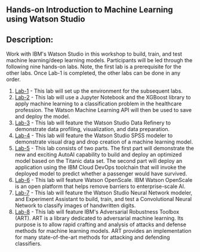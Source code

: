 ## Hands-on Introduction to Machine Learning using Watson Studio

## Description:

Work with IBM's Watson Studio in this workshop to build, train, and test machine learning/deep learning models. Participants will be led through the following nine hands-on labs. Note, the first lab is a prerequisite for the other labs. Once Lab-1 is completed, the other labs can be done in any order.  

1. [Lab-1](Lab-1) - This lab will set up the environment for the subsequent labs. 
1. [Lab-2](Lab-2) - This lab will use a Jupyter Notebook and the XGBoost library to apply machine learning to a classification problem in the healthcare profession. The Watson Machine Learning API will then be used to save and deploy the model. 
1. [Lab-3](Lab-3) - This lab will feature the Watson Studio Data Refinery to demonstrate data profiling, visualization, and data preparation. 
1. [Lab-4](Lab-4) - This lab will feature the Watson Studio SPSS modeler to demonstrate visual drag and drop creation of a machine learning model. 
1. [Lab-5](Lab-5) - This lab consists of two parts. The first part will demonstrate the new and exciting AutoAI capability to build and deploy an optimized model based on the Titanic data set. The second part will deploy an application using the IBM Cloud DevOps toolchain that will invoke the deployed model to predict whether a passenger would have survived. 
1. [Lab-6](Lab-6) - This lab will feature Watson OpenScale. IBM Watson OpenScale is an open platform that helps remove barriers to enterprise-scale AI. 
1. [Lab-7](Lab-7) - This lab will feature the Watson Studio Neural Network modeler, and Experiment Assistant to build, train, and test a Convolutional Neural Network to classify images of handwritten digits. 
1. [Lab-8](Lab-8) - This lab will feature IBM's Adversarial Robustness Toolbox (ART). ART is a library dedicated to adversarial machine learning. Its purpose is to allow rapid crafting and analysis of attacks and defense methods for machine learning models. ART provides an implementation for many state-of-the-art methods for attacking and defending classifiers.

